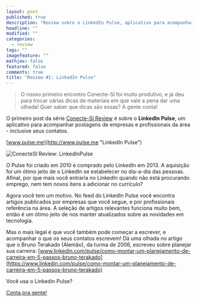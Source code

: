 ```yaml
---
layout: post
published: true
description: "Review sobre o LinkedIn Pulse, aplicativo para acompanhar postagens de empresas e profissionais da sua área"
headline: ""
modified: ""
categories: 
  - review
tags: ""
imagefeature: ""
mathjax: false
featured: false
comments: true
title: "Review #1: LinkedIn Pulse"
---
```


> O nosso primeiro encontro Conecte-SI foi muito produtivo, e já deu para trocar várias dicas de materiais em que vale a pena dar uma olhada!
> Quer saber que dicas são essas? A gente conta!

O primeiro post da série [Conecte-SI Review](/categories/#review) é sobre o **LinkedIn Pulse**, um aplicativo para acompanhar postagens de empresas e profissionais da área - inclusive seus contatos.

[www.pulse.me](http://www.pulse.me "LinkedIn Pulse")

![ConecteSI Review: LinkedInPulse]({{site.baseurl}}/images/conecteSIreview_LinkedinPulse.jpg)

O Pulse foi criado em 2010 e comprado pelo LinkedIn em 2013.
A aquisição foi um ótimo jeito de o LinkedIn se estabelecer no dia-a-dia das pessoas. Afinal, por que mais você entraria no LinkedIn quando não está procurando emprego, nem tem novos itens a adicionar no currículo?

Agora você tem um motivo. No feed do LinkedIn Pulse você encontra artigos publicados por empresas que você segue, e por profissionais referência na área. A seleção de artigos relevantes funciona muito bem, então é um ótimo jeito de nos manter atualizados sobre as novidades em tecnologia.

Mas o mais legal é que você também pode começar a escrever, e acompanhar o que os seus contatos escrevem!
Dá uma olhada no artigo que o Bruno Terakado (Alemão), da turma de 2006, escreveu sobre planejar sua carreira:
[www.linkedin.com/pulse/como-montar-um-planejamento-de-carreira-em-5-passos-bruno-terakado](https://www.linkedin.com/pulse/como-montar-um-planejamento-de-carreira-em-5-passos-bruno-terakado)

Você usa o Linkedin Pulse?

[Conta pra gente!](https://www.facebook.com/conectesiusp/photos/a.428921883960339.1073741828.428718220647372/429810887204772/)